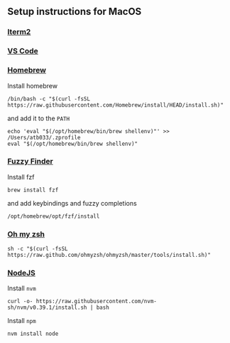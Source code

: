 ## Setup instructions for MacOS

### [Iterm2](https://iterm2.com/)

### [VS Code](https://code.visualstudio.com/docs/setup/mac)

### [Homebrew](https://brew.sh/)

Install homebrew 

```shell
/bin/bash -c "$(curl -fsSL https://raw.githubusercontent.com/Homebrew/install/HEAD/install.sh)"
``` 

and add it to the `PATH`

```shell
echo 'eval "$(/opt/homebrew/bin/brew shellenv)"' >> /Users/atb033/.zprofile
eval "$(/opt/homebrew/bin/brew shellenv)"
```

### [Fuzzy Finder](https://formulae.brew.sh/formula/fzf#default)

Install fzf

```shell
brew install fzf
```

and add keybindings and fuzzy completions

```
/opt/homebrew/opt/fzf/install
```

### [Oh my zsh](https://ohmyz.sh/#install)

```shell
sh -c "$(curl -fsSL https://raw.github.com/ohmyzsh/ohmyzsh/master/tools/install.sh)"
```

### [NodeJS](https://github.com/nvm-sh/nvm)

Install `nvm`

```
curl -o- https://raw.githubusercontent.com/nvm-sh/nvm/v0.39.1/install.sh | bash
```

Install `npm`

```shell
nvm install node
```
